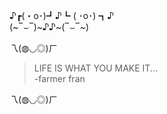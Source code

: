 ♪┏(・o･)┛♪┗ ( ･o･) ┓♪<br>
(\~‾⌣‾)\~♪♪\~(‾⌣‾\~)<br>

乁(◍◡◎)ㄏ 
> LIFE IS WHAT YOU MAKE IT... <br> -farmer fran

乁(◍◡◎)ㄏ 
